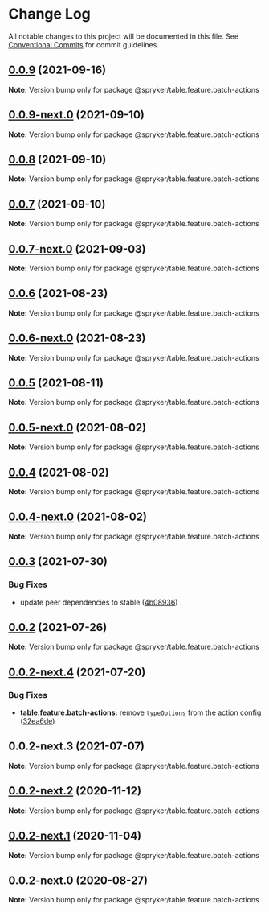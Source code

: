 # Change Log

All notable changes to this project will be documented in this file.
See [Conventional Commits](https://conventionalcommits.org) for commit guidelines.

## [0.0.9](https://github.com/spryker/ui-components/compare/@spryker/table.feature.batch-actions@0.0.9-next.0...@spryker/table.feature.batch-actions@0.0.9) (2021-09-16)

**Note:** Version bump only for package @spryker/table.feature.batch-actions





## [0.0.9-next.0](https://github.com/spryker/ui-components/compare/@spryker/table.feature.batch-actions@0.0.8...@spryker/table.feature.batch-actions@0.0.9-next.0) (2021-09-10)

**Note:** Version bump only for package @spryker/table.feature.batch-actions





## [0.0.8](https://github.com/spryker/ui-components/compare/@spryker/table.feature.batch-actions@0.0.7-next.0...@spryker/table.feature.batch-actions@0.0.8) (2021-09-10)

**Note:** Version bump only for package @spryker/table.feature.batch-actions





## [0.0.7](https://github.com/spryker/ui-components/compare/@spryker/table.feature.batch-actions@0.0.7-next.0...@spryker/table.feature.batch-actions@0.0.7) (2021-09-10)

**Note:** Version bump only for package @spryker/table.feature.batch-actions





## [0.0.7-next.0](https://github.com/spryker/ui-components/compare/@spryker/table.feature.batch-actions@0.0.6...@spryker/table.feature.batch-actions@0.0.7-next.0) (2021-09-03)

**Note:** Version bump only for package @spryker/table.feature.batch-actions





## [0.0.6](https://github.com/spryker/ui-components/compare/@spryker/table.feature.batch-actions@0.0.6-next.0...@spryker/table.feature.batch-actions@0.0.6) (2021-08-23)

**Note:** Version bump only for package @spryker/table.feature.batch-actions





## [0.0.6-next.0](https://github.com/spryker/ui-components/compare/@spryker/table.feature.batch-actions@0.0.5...@spryker/table.feature.batch-actions@0.0.6-next.0) (2021-08-23)

**Note:** Version bump only for package @spryker/table.feature.batch-actions





## [0.0.5](https://github.com/spryker/ui-components/compare/@spryker/table.feature.batch-actions@0.0.5-next.0...@spryker/table.feature.batch-actions@0.0.5) (2021-08-11)

**Note:** Version bump only for package @spryker/table.feature.batch-actions





## [0.0.5-next.0](https://github.com/spryker/ui-components/compare/@spryker/table.feature.batch-actions@0.0.4...@spryker/table.feature.batch-actions@0.0.5-next.0) (2021-08-02)

**Note:** Version bump only for package @spryker/table.feature.batch-actions





## [0.0.4](https://github.com/spryker/ui-components/compare/@spryker/table.feature.batch-actions@0.0.4-next.0...@spryker/table.feature.batch-actions@0.0.4) (2021-08-02)

**Note:** Version bump only for package @spryker/table.feature.batch-actions





## [0.0.4-next.0](https://github.com/spryker/ui-components/compare/@spryker/table.feature.batch-actions@0.0.3...@spryker/table.feature.batch-actions@0.0.4-next.0) (2021-08-02)

**Note:** Version bump only for package @spryker/table.feature.batch-actions





## [0.0.3](https://github.com/spryker/ui-components/compare/@spryker/table.feature.batch-actions@0.0.2...@spryker/table.feature.batch-actions@0.0.3) (2021-07-30)


### Bug Fixes

* update peer dependencies to stable ([4b08936](https://github.com/spryker/ui-components/commit/4b0893691360cf4bd66935aed24873266c98c4e4))





## [0.0.2](https://github.com/spryker/ui-components/compare/@spryker/table.feature.batch-actions@0.0.2-next.4...@spryker/table.feature.batch-actions@0.0.2) (2021-07-26)

**Note:** Version bump only for package @spryker/table.feature.batch-actions





## [0.0.2-next.4](https://github.com/spryker/ui-components/compare/@spryker/table.feature.batch-actions@0.0.2-next.3...@spryker/table.feature.batch-actions@0.0.2-next.4) (2021-07-20)


### Bug Fixes

* **table.feature.batch-actions:** remove `typeOptions` from the action config ([32ea6de](https://github.com/spryker/ui-components/commit/32ea6dec7e90faf8e89560201d8f2ceb0667e6e5))





## 0.0.2-next.3 (2021-07-07)

**Note:** Version bump only for package @spryker/table.feature.batch-actions





## [0.0.2-next.2](https://github.com/spryker/ui-components/compare/@spryker/table.feature.batch-actions@0.0.2-next.1...@spryker/table.feature.batch-actions@0.0.2-next.2) (2020-11-12)

**Note:** Version bump only for package @spryker/table.feature.batch-actions





## [0.0.2-next.1](https://github.com/spryker/ui-components/compare/@spryker/table.feature.batch-actions@0.0.2-next.0...@spryker/table.feature.batch-actions@0.0.2-next.1) (2020-11-04)

**Note:** Version bump only for package @spryker/table.feature.batch-actions





## 0.0.2-next.0 (2020-08-27)

**Note:** Version bump only for package @spryker/table.feature.batch-actions
